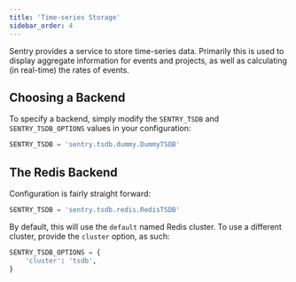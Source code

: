 ```yaml
---
title: 'Time-series Storage'
sidebar_order: 4
---
```


Sentry provides a service to store time-series data. Primarily this is used to display aggregate information for events and projects, as well as calculating (in real-time) the rates of events.

## Choosing a Backend

To specify a backend, simply modify the `SENTRY_TSDB` and `SENTRY_TSDB_OPTIONS` values in your configuration:

```python
SENTRY_TSDB = 'sentry.tsdb.dummy.DummyTSDB'
```

## The Redis Backend

Configuration is fairly straight forward:

```python
SENTRY_TSDB = 'sentry.tsdb.redis.RedisTSDB'
```

By default, this will use the `default` named Redis cluster. To use a different cluster, provide the `cluster` option, as such:

```python
SENTRY_TSDB_OPTIONS = {
    'cluster': 'tsdb',
}
```
